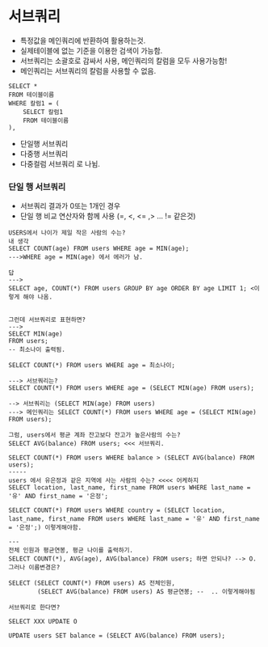 # 서브쿼리

- 특정값을 메인쿼리에 반환하여 활용하는것.
- 실제테이블에 없는 기준을 이용한 검색이 가능함.
- 서브쿼리는 소괄호로 감싸서 사용, 메인쿼리의 칼럼을 모두 사용가능함!
- 메인쿼리는 서브쿼리의 칼럼을 사용할 수 없음.

```sqlite
SELECT *
FROM 테이블이름
WHERE 칼럼1 = (
	SELECT 칼럼1
	FROM 테이블이름
),
```

- 단일행 서브쿼리
- 다중행 서브쿼리
- 다중컬럼 서브쿼리 로 나뉨.



### 단일 행 서브쿼리

- 서브쿼리 결과가 0또는 1개인 경우
- 단일 행 비교 연산자와 함께 사용 (=, <, <= ,> ... != 같은것)

```sqlite
USERS에서 나이가 제일 작은 사람의 수는?
내 생각
SELECT COUNT(age) FROM users WHERE age = MIN(age);
--->WHERE age = MIN(age) 에서 에러가 남.

답
--->
SELECT age, COUNT(*) FROM users GROUP BY age ORDER BY age LIMIT 1; <이렇게 해야 나옴.


그런데 서브쿼리로 표현하면?
--->
SELECT MIN(age)
FROM users;
-- 최소나이 출력됨.

SELECT COUNT(*) FROM users WHERE age = 최소나이;

---> 서브쿼리는?
SELECT COUNT(*) FROM users WHERE age = (SELECT MIN(age) FROM users);

--> 서브쿼리는 (SELECT MIN(age) FROM users)
---> 메인쿼리는 SELECT COUNT(*) FROM users WHERE age = (SELECT MIN(age) FROM users);

```



```sqlite
그럼, users에서 평균 계좌 잔고보다 잔고가 높은사람의 수는?
SELECT AVG(balance) FROM users; <<< 서브쿼리.

SELECT COUNT(*) FROM users WHERE balance > (SELECT AVG(balance) FROM users);
-----
users 에서 유은정과 같은 지역에 사는 사람의 수는? <<<< 어케하지
SELECT location, last_name, first_name FROM users WHERE last_name = '유' AND first_name = '은정';

SELECT COUNT(*) FROM users WHERE country = (SELECT location, last_name, first_name FROM users WHERE last_name = '유' AND first_name = '은정';) 이렇게해야함.

---
전체 인원과 평균연봉, 평균 나이를 출력하기.
SELECT COUNT(*), AVG(age), AVG(balance) FROM users; 하면 안되나? --> O. 그러나 이름변경은?

SELECT (SELECT COUNT(*) FROM users) AS 전체인원,
		(SELECT AVG(balance) FROM users) AS 평균연봉; --  .. 이렇게해야됨

서브쿼리로 한다면?

SELECT XXX UPDATE O

UPDATE users SET balance = (SELECT AVG(balance) FROM users); 
```
